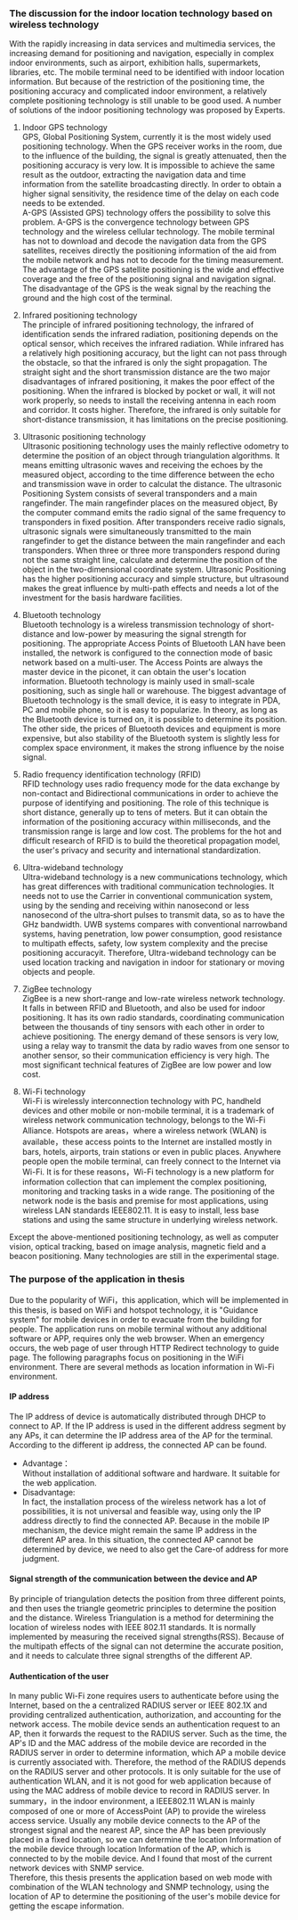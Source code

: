 ### The discussion for the indoor location technology based on wireless technology 

With the rapidly increasing in data services and multimedia services, the increasing demand for positioning and navigation, especially in complex indoor environments, such as airport, exhibition halls, supermarkets, libraries, etc. The mobile terminal need to be identified with indoor location information. But because of the restriction of the positioning time, the positioning accuracy and complicated indoor environment, a relatively complete positioning technology is still unable to be good used. A number of solutions of the indoor positioning technology was proposed by Experts.


1. Indoor GPS technology  
GPS, Global Positioning System, currently it is the most widely used positioning technology. When the GPS receiver works in the room, due to the influence of the building, the signal is greatly attenuated, then the positioning accuracy is very low. It is impossible to achieve the same result as the outdoor, extracting the navigation data and time information from the satellite broadcasting directly. In order to obtain a higher signal sensitivity, the residence time of the delay on each code needs to be extended.  
A-GPS (Assisted GPS) technology offers the possibility to solve this problem. A-GPS is the convergence technology between GPS technology and  the wireless cellular technology. The mobile terminal has not to download and decode the navigation data from the GPS satellites, receives directly the positioning information of the aid from the mobile network and has not to decode for the timing measurement.  
The advantage of the GPS satellite positioning is the wide and effective coverage and the free of the positioning signal and navigation signal. The disadvantage of the GPS is the weak signal by the reaching the ground and the high cost of the terminal.  

2. Infrared positioning technology  
The principle of infrared positioning technology, the infrared of identification sends the infrared radiation, positioning depends on the optical sensor, which receives the infrared radiation. While infrared has a relatively high positioning accuracy, but the light can not pass through the obstacle, so that the infrared is only the sight propagation. The straight sight and the short transmission distance are the two major disadvantages of infrared positioning, it makes the poor effect of the positioning. When the infrared is blocked by pocket or wall, it  will not work properly, so needs to install the receiving antenna in each room and corridor. It costs higher. Therefore, the infrared is only suitable for short-distance transmission, it has limitations on the precise positioning.

3. Ultrasonic positioning technology  
Ultrasonic positioning technology uses the mainly reflective odometry to determine the position of an object through triangulation algorithms. It means emitting ultrasonic waves and receiving the echoes by the measured object, according to the time difference between the echo and transmission wave in order to calculat the distance. The ultrasonic Positioning System consists of several transponders and a main rangefinder. The main rangefinder places on the measured object, By the computer command emits the radio signal of the same  frequency to transponders in fixed position. After transponders receive radio signals, ultrasonic signals were simultaneously transmitted to the main rangefinder to get the distance between the main rangefinder and each transponders. When three or three more transponders respond during not the same straight line, calculate and determine the position of the object in the two-dimensional coordinate system. Ultrasonic Positioning has the higher positioning accuracy and simple structure, but ultrasound makes the great influence by multi-path effects and needs a lot of the investment for the basis hardware facilities.  

4. Bluetooth technology  
Bluetooth technology is a wireless transmission technology of short-distance and low-power by measuring the signal strength for positioning. The appropriate Access Points of Bluetooth LAN have been installed, the network is configured to the connection mode of basic network based on a multi-user. The Access Points are always the master device in the piconet, it can obtain the user's location information. Bluetooth technology is mainly used in small-scale positioning, such as single hall or warehouse. The biggest advantage of Bluetooth technology is the small device, it is easy to integrate in PDA, PC and mobile phone, so it is easy to popularize. In theory, as long as the Bluetooth device is turned on, it is possible to determine its position. The other side, the prices of Bluetooth devices and equipment is more expensive, but also stability of the Bluetooth system is slightly less for complex space environment, it makes the strong influence by the noise signal.  

5. Radio frequency identification technology (RFID)  
RFID technology uses radio frequency mode for the data exchange by non-contact and Bidirectional communications in order to achieve the purpose of identifying and positioning. The role of this technique is short distance, generally up to tens of meters. But it can obtain the information of the positioning accuracy within milliseconds, and the transmission range is large and low cost. The problems for the hot and difficult research of RFID is to build the theoretical propagation model, the user's privacy and security and international standardization.  

6. Ultra-wideband technology  
Ultra-wideband technology is a new communications technology, which has great differences with traditional communication technologies. 
It needs not to use the Carrier in conventional communication system, using by the sending and receiving within nanosecond or less nanosecond of the ultra‐short	pulses to transmit data, so as to have the GHz bandwidth. UWB systems compares with conventional narrowband systems, having penetration, low power consumption, good resistance to multipath effects, safety, low system complexity and the precise positioning accuracyit. Therefore, Ultra-wideband technology can be used location tracking and navigation in indoor for stationary or moving objects and people.  

7. ZigBee technology  
ZigBee is a new short-range and low-rate wireless network technology. It falls in between RFID and Bluetooth, and also be used for indoor positioning. It has its own radio standards, coordinating communication between the thousands of tiny sensors with each other in order to achieve positioning. The energy demand of these sensors is very low, using a relay way to transmit the data by radio waves from one sensor to another sensor, so their communication efficiency is very high. The most significant technical features of ZigBee are low power and low cost.  

8. Wi-Fi technology  
Wi-Fi is wirelessly interconnection technology with PC, handheld devices and other mobile or non-mobile terminal, it is a trademark of  wireless network communication technology, belongs to the Wi-Fi Alliance. Hotspots are areas，where a wireless network (WLAN) is available，these access points to the Internet are installed mostly in bars, hotels, airports, train stations or even in public places. Anywhere people open the mobile terminal, can freely connect to the Internet via Wi-Fi. It is for these reasons，Wi-Fi technology is a new platform for information collection that can implement the complex positioning, monitoring and tracking tasks in a wide range. The positioning of the network node is the basis and premise for most applications, using wireless LAN standards IEEE802.11. It is easy to install, less base stations and using the same structure in underlying wireless network.  

Except the above-mentioned positioning technology, as well as computer vision, optical tracking, based on image analysis, magnetic field and a beacon positioning. Many technologies are still in the experimental stage.  

### The purpose of the application in thesis
Due to the popularity of WiFi，this application, which will be implemented in this thesis, is based on WiFi and hotspot technology, it is "Guidance system" for mobile devices in order to evacuate from the building for people. The application runs on mobile terminal without any additional software or APP, requires only the web browser. When an emergency occurs, the web page of user through HTTP Redirect technology to guide page. The following paragraphs focus on positioning in the WiFi environment. There are several methods as location information in Wi-Fi environment.

#### IP address  
The IP address of device is automatically distributed through DHCP to connect to AP. If the IP address is used in the different address segment by any APs, it can determine the IP address area of the AP for the terminal. According to the different ip address, the connected AP can be found. 
* Advantage：  
Without installation of additional software and hardware. It suitable for the web application.  
* Disadvantage:  
In fact, the installation process of the wireless network has a lot of possibilities,  it is not universal and feasible way, using only the IP address directly to find the connected AP. Because in the mobile IP mechanism, the device might remain the same IP address in the different AP area. In this situation, the connected AP cannot be determined by device, we need to also get the Care-of address for more judgment.  

#### Signal strength of the communication between the device and AP  
By principle of triangulation detects the position from three different points, and then uses the triangle geometric principles to determine the position and the distance. Wireless Triangulation is a method for determining the location of wireless nodes with IEEE 802.11 standards. It is normally implemented by measuring the received signal strengths(RSS). Because of the multipath effects of the signal can not determine the accurate position, and it needs to calculate three signal strengths of the different AP.   

#### Authentication of the user
In many public Wi-Fi zone requires users to authenticate before using the Internet, based on the a centralized RADIUS server or IEEE 802.1X and providing centralized authentication, authorization, and accounting for the network access. The mobile device sends an
authentication request to an AP, then it forwards the request to the RADIUS server. Such as the time, the AP's ID and the MAC
address of the mobile device are recorded in the RADIUS server in order to determine information, which AP a mobile device is currently associated with. Therefore, the method of the RADIUS depends on the RADIUS server and other protocols. It is only suitable for the use of authentication WLAN, and it is not good for web application because of using the MAC address of mobile device to record in RADIUS server. 
In summary，in the indoor environment, a IEEE802.11 WLAN is mainly composed of one or more of AccessPoint (AP) to provide the wireless access service. Usually any mobile device connects to the AP of the strongest signal and the nearest AP, since the AP has been previously placed in a fixed location, so we can determine the location Information of the mobile device through location Information of the AP, which is connected to by the mobile device. And I found that most of the current network devices with SNMP service.  
Therefore, this thesis presents the application based on web mode with combination of the WLAN technology and SNMP technology, using the location of AP to determine the positioning of the user's mobile device for getting the escape information. 








